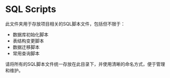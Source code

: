 # SQL Scripts

此文件夹用于存放项目相关的SQL脚本文件，包括但不限于：

- 数据库初始化脚本
- 表结构变更脚本
- 数据迁移脚本
- 常用查询脚本

请将所有的SQL脚本文件统一存放在此目录下，并使用清晰的命名方式，便于管理和维护。